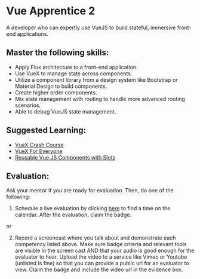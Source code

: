 # Vue Apprentice 2

A developer who can expertly use VueJS to build stateful, immersive front-end applications.

## Master the following skills:

* Apply Flux architecture to a front-end application.
* Use VueX to manage state across components.
* Utilize a component library from a design system like Bootstrap or Material Design to build components.
* Create higher order components.
* Mix state management with routing to handle more advanced routing scenarios.
* Able to debug VueJS state management.

## Suggested Learning:

* [VueX Crash Course](https://www.youtube.com/watch?v=5lVQgZzLMHc)
* [VueX For Everyone](https://vueschool.io/courses/vuex-for-everyone)
* [Reusable Vue.JS Components with Slots](https://vueschool.io/courses/reusable-vuejs-components-with-slots)

## Evaluation:

Ask your mentor if you are ready for evaluation. Then, do one of the following:

1. Schedule a live evaluation by clicking [here](http://evals.codex.academy) to find a time on the calendar. After the evaluation, claim the badge.

or

2. Record a screencast where you talk about and demonstrate each competency listed above. Make sure badge criteria and relevant tools are visible in the screen cast AND that your audio is good enough for the evaluator to hear. Upload the video to a service like Vimeo or Youtube (unlisted is fine) so that you can provide a public url for an evaluator to view. Claim the badge and include the video url in the evidence box.

